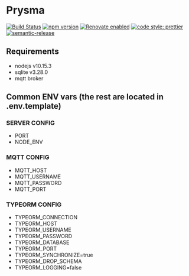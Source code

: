 # Prysma

[![Build Status](https://travis-ci.org/Rooknj/prysma.svg?branch=master)](https://travis-ci.org/Rooknj/prysma)
[![npm version](https://badge.fury.io/js/prysma.svg)](https://badge.fury.io/js/prysma)
[![Renovate enabled](https://img.shields.io/badge/renovate-enabled-brightgreen.svg)](https://renovatebot.com/)
[![code style: prettier](https://img.shields.io/badge/code_style-prettier-ff69b4.svg?style=flat-square)](https://github.com/prettier/prettier)
[![semantic-release](https://img.shields.io/badge/%20%20%F0%9F%93%A6%F0%9F%9A%80-semantic--release-e10079.svg)](https://github.com/semantic-release/semantic-release)

## Requirements

- nodejs v10.15.3
- sqlite v3.28.0
- mqtt broker

## Common ENV vars (the rest are located in .env.template)

### SERVER CONFIG

- PORT
- NODE_ENV

### MQTT CONFIG

- MQTT_HOST
- MQTT_USERNAME
- MQTT_PASSWORD
- MQTT_PORT

### TYPEORM CONFIG

- TYPEORM_CONNECTION
- TYPEORM_HOST
- TYPEORM_USERNAME
- TYPEORM_PASSWORD
- TYPEORM_DATABASE
- TYPEORM_PORT
- TYPEORM_SYNCHRONIZE=true
- TYPEORM_DROP_SCHEMA
- TYPEORM_LOGGING=false
